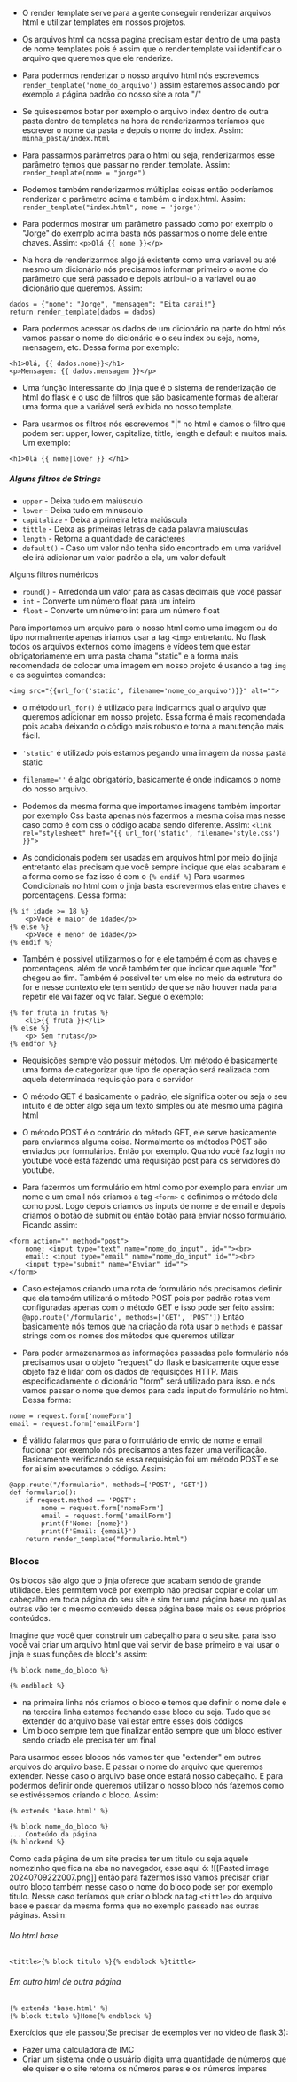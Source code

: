 - O render template serve para a gente conseguir renderizar arquivos html e utilizar templates em nossos projetos.

- Os arquivos html da nossa pagina precisam estar dentro de uma pasta de nome templates pois é assim que o render template vai identificar o arquivo que queremos que ele renderize.

- Para podermos renderizar o nosso arquivo html nós escrevemos `render_template('nome_do_arquivo')`  assim estaremos associando por exemplo a página padrão do nosso site a rota "/" 

- Se quisessemos botar por exemplo o arquivo index dentro de outra pasta dentro de templates na hora de renderizarmos teríamos que escrever o nome da pasta e depois o nome do index. Assim:
`minha_pasta/index.html`

- Para passarmos parâmetros para o html ou seja, renderizarmos esse parâmetro temos que passar no render_template. Assim:
	`render_template(nome = "jorge")`

- Podemos também renderizarmos múltiplas coisas então poderíamos renderizar o parâmetro acima e também o index.html. Assim: `render_template("index.html", nome = 'jorge')`

- Para podermos mostrar um parâmetro passado como por exemplo o "Jorge" do exemplo acima basta nós passarmos o nome dele entre chaves. Assim:
	`<p>Olá {{ nome }}</p>`

- Na hora de renderizarmos algo já existente como uma variavel ou até mesmo um dicionário nós precisamos informar primeiro o nome do parâmetro que será passado e depois atribui-lo a variavel ou ao dicionário que queremos. Assim:
```
dados = {"nome": "Jorge", "mensagem": "Eita carai!"}
return render_template(dados = dados)
```

 - Para podermos acessar os dados de um dicionário na parte do html nós vamos passar o nome do dicionário e o seu index ou seja, nome, mensagem, etc. Dessa forma por exemplo:
```
<h1>Olá, {{ dados.nome}}</h1>
<p>Mensagem: {{ dados.mensagem }}</p>
```

- Uma função interessante do jinja que é o sistema de renderização de html do flask é o uso de filtros que são basicamente formas de alterar uma forma que a variável será exibida no nosso template.

- Para usarmos os filtros nós escrevemos "|" no html e damos o filtro que podem ser: upper, lower, capitalize, tittle, length e default e muitos mais. Um exemplo:
```
<h1>Olá {{ nome|lower }} </h1>
```

##### Alguns filtros de Strings
- `upper` - Deixa tudo em maiúsculo
- `lower` - Deixa tudo em minúsculo
- `capitalize` - Deixa a primeira letra maiúscula
- `tittle` - Deixa as primeiras letras de cada palavra maiúsculas
- `length` - Retorna a quantidade de carácteres
- `default()` - Caso um valor não tenha sido encontrado em uma variável ele irá adicionar um valor padrão a ela, um valor default

Alguns filtros numéricos 
- `round()` - Arredonda um valor para as casas decimais que você passar
- `int` - Converte um número float para um inteiro
- `float` - Converte um número int para um número float


Para importamos um arquivo para o nosso html como uma imagem ou do tipo normalmente apenas iriamos usar a tag `<img>` entretanto. No flask todos os arquivos externos como imagens e  vídeos tem que estar obrigatoriamente em uma pasta chama "static" e a forma mais recomendada de colocar uma imagem em nosso projeto é usando a tag `img` e os seguintes comandos:
```
<img src="{{url_for('static', filename='nome_do_arquivo')}}" alt="">
```
- o método `url_for()` é utilizado para indicarmos qual o arquivo que queremos adicionar em nosso projeto. Essa forma é mais recomendada pois acaba deixando o código mais robusto e torna a manutenção mais fácil.
- `'static'` é utilizado pois estamos pegando uma imagem da nossa pasta static 
- `filename=''` é algo obrigatório, basicamente é onde indicamos o nome do nosso arquivo.


- Podemos da mesma forma que importamos imagens também importar por exemplo Css basta apenas nós fazermos a mesma coisa mas nesse caso como é com css o código acaba sendo diferente. Assim:
`<link rel="stylesheet" href="{{ url_for('static', filename='style.css') }}">`


- As condicionais podem ser usadas em arquivos html por meio do jinja entretanto elas precisam que você sempre indique que elas acabaram e a forma como se faz isso é com o `{% endif %}` Para usarmos Condicionais no html com o jinja basta escrevermos elas entre chaves e porcentagens. Dessa forma:
```
{% if idade >= 18 %}
	<p>Você é maior de idade</p>
{% else %}
	<p>Você é menor de idade</p>
{% endif %}
```


- Também é possivel utilizarmos o for e ele também é com as chaves e porcentagens, além de você também ter que indicar que aquele "for" chegou ao fim. Também é possivel ter um else no meio da estrutura do for e nesse contexto ele tem sentido de que se não houver nada para repetir ele vai fazer oq vc falar. Segue o exemplo:
```
{% for fruta in frutas %}
	<li>{{ fruta }}</li>
{% else %}
	<p> Sem frutas</p>
{% endfor %}
```



- Requisições sempre vão possuir métodos. Um método é basicamente uma forma de categorizar que tipo de operação será realizada com aquela determinada requisição para o servidor

- O método GET é basicamente o padrão, ele significa obter ou seja o seu intuito é de obter algo seja um texto simples ou até mesmo uma página html

- O método POST é o contrário do método GET, ele serve basicamente para enviarmos alguma coisa. Normalmente os métodos POST são enviados por formulários. Então por exemplo. Quando você faz login no youtube você está fazendo uma requisição post para os servidores do youtube.


- Para fazermos um formulário em html como por exemplo para enviar um nome e um email nós criamos a tag `<form>` e definimos o método dela como post. Logo depois criamos os inputs de nome e de email e depois criamos o botão de submit ou então botão para enviar nosso formulário. Ficando assim:
```
<form action="" method="post">
	nome: <input type="text" name="nome_do_input", id=""><br>
	email: <input type="email" name="nome_do_input" id=""><br>
	<input type="submit" name="Enviar" id="">
</form>
```


- Caso estejamos criando uma rota de formulário nós precisamos definir que ela também utilizará o método POST pois por padrão rotas vem configuradas apenas com o método GET e isso pode ser feito assim: `@app.route('/formulario', methods=['GET', 'POST'])` Então basicamente nós temos que na criação da rota usar o `methods` e passar strings com os nomes dos métodos que queremos utilizar

- Para poder armazenarmos as informações passadas pelo formulário nós precisamos usar o objeto "request" do flask e basicamente oque esse objeto faz é lidar com os dados de requisições HTTP. Mais especificadamente o dicionário "form" será utilizado para isso. e nós vamos passar o nome que demos para cada input do formulário no html. Dessa forma:
```
nome = request.form['nomeForm']
email = request.form['emailForm']
```

- É válido falarmos que para o formulário de envio de nome e email fucionar por exemplo nós precisamos antes fazer uma verificação. Basicamente verificando se essa requisição foi um método POST e se for ai sim executamos o código. Assim:
```
@app.route("/formulario", methods=['POST', 'GET'])
def formulario():
	if request.method == 'POST':
		nome = request.form['nomeForm']
		email = request.form['emailForm']
		print(f'Nome: {nome}')
		print(f'Email: {email}')
	return render_template("formulario.html")
```



### Blocos
Os blocos  são algo que o jinja oferece que acabam sendo de grande utilidade. Eles permitem você por exemplo não precisar copiar e colar um cabeçalho em toda página do seu site e sim ter uma página base no qual as outras vão ter o mesmo conteúdo dessa página base mais os seus próprios conteúdos. 

Imagine que você quer construir um cabeçalho para o seu site. para isso você vai criar um arquivo html que vai servir de base primeiro e vai usar o jinja e suas funções de block's assim:
```
{% block nome_do_bloco %}

{% endblock %}
```

- na primeira linha nós criamos o bloco e temos que definir o nome dele e na terceira linha estamos fechando esse bloco ou seja. Tudo que se extender do arquivo base vai estar entre esses dois códigos
- Um bloco sempre tem que finalizar então sempre que um bloco estiver sendo criado ele precisa ter um final

Para usarmos esses blocos nós vamos ter que "extender" em outros arquivos do arquivo base. E passar o nome do arquivo que queremos extender. Nesse caso o arquivo base onde estará nosso cabeçalho. E para podermos definir onde queremos utilizar o nosso bloco nós fazemos como se estivéssemos criando o bloco. Assim: 
```
{% extends 'base.html' %}

{% block nome_do_bloco %}
... Conteúdo da página
{% blockend %}
```


Como cada página de um site precisa ter um titulo ou seja aquele nomezinho que fica na aba no navegador,  esse aqui ó:  ![[Pasted image 20240709222007.png]]  então para fazermos isso vamos precisar criar outro bloco também nesse caso o nome do bloco pode ser por exemplo titulo. Nesse caso teríamos que criar o block na tag `<tittle>` do arquivo base e passar da mesma forma que no exemplo passado nas outras páginas. Assim:
###### No html base
```
<tittle>{% block titulo %}{% endblock %}tittle>
```
###### Em outro html de outra página 
```
{% extends 'base.html' %}
{% block titulo %}Home{% endblock %}
```


Exercícios que ele passou(Se precisar de exemplos ver no video de flask 3):
- Fazer uma calculadora de IMC
- Criar um sistema onde o usuário digita uma quantidade de números que ele quiser e o site retorna os números pares e os números ímpares